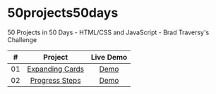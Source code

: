 # 50projects50days
50 Projects in 50 Days - HTML/CSS and JavaScript - Brad Traversy's Challenge

|  #  |            Project             | Live Demo |
| :-: | :----------------------------: | :-------: |
| 01  | [Expanding Cards]()            | [Demo](https://faustinoandres.github.io/Day01-expanding-cards/)|
| 02  | [Progress Steps]()             | [Demo]()|




